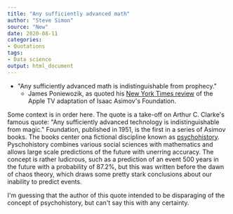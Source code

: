 ```yaml
---
title: "Any sufficiently advanced math"
author: "Steve Simon"
source: "New"
date: 2020-08-11
categories:
- Quotations
tags:
- Data science
output: html_document
---
```


+ "Any sufficiently advanced math is indistinguishable from prophecy."
  + James Poniewozik, as quoted his [New York Times review][pon1] of the Apple TV adaptation of Isaac Asimov's Foundation.

<!---More--->

Some context is in order here. The quote is a take-off on Arthur C. Clarke's famous quote: "Any sufficiently advanced technology is indistinguishable from magic." Foundation, published in 1951, is the first in a series of Asimov books. The books center ona fictional discipline known as [psychohistory][wik1]. Pyschohistory combines various social sciences with mathematics and allows large scale predictions of the future with unerring accuracy. The concept is rather ludicrous, such as a prediction of an event 500 years in the future with a probability of 87.2%, but this was written before the dawn of chaos theory, which draws some pretty stark conclusions about our inability to predict events.

I'm guessing that the author of this quote intended to be disparaging of the concept of psychohistory, but can't say this with any certainty.

[pon1]: https://www.nytimes.com/2021/09/23/arts/television/review-foundation.html
[wik1]: https://en.wikipedia.org/wiki/Psychohistory_(fictional)
[wik2]: https://en.wikipedia.org/wiki/Chaos_theory
